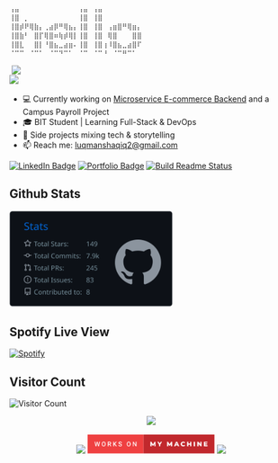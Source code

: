 ```
⢠⣤⠀⠀⠀⠀⠀⠀⠀⠀⠀⠀⠀⠀⢠⣤⠀⢠⣤⠀⠀⠀⠀⠀⠀⠀⠀
⢸⣿⠀⡀⠀⠀⠀⠀⠀⠀⠀⠀⠀⠀⢸⣿⠀⢸⣿⠀⠀⠀⠀⠀⠀⠀⠀
⢸⣿⡾⠟⢿⣷⡄⢀⣴⡿⠛⢿⣦⡄⢸⣿⠀⢸⣿⠀⢠⣶⣿⠛⢿⣶⡄
⢸⣿⣷⠃⠀⣿⡏⢿⣿⠶⢷⡾⢿⡇⢸⣿⠀⢸⣿⠀⢿⣿⠀⠀⠀⣿⣿
⢸⣿⣇⠀⠀⣿⡇⠘⣿⣦⣀⣴⣶⠄⢸⣿⠀⢸⣿⢰⠸⣿⣦⣀⣴⣿⠏
⠈⠉⠉⠀⠈⠉⠁⠀⠈⠉⠙⠉⠁⠀⠈⠉⠀⠈⠉⠘⠀⠈⠉⠛⠉⠁⠀
```


<img align="right" width="500" src="[https://i.gifer.com/embedded/download/5eKX.gif](https://i.gifer.com/embedded/download/5eKX.gif)" />

<br/>
<img src="https://readme-typing-svg.herokuapp.com/?color=016EEA&height=18&width=300&vCenter=true&lines=Luka;Full+Stack+Student;Story+Writer+%26+Creative+Thinker" />

<ul>
  <li> 💻 Currently working on <a href="https://github.com/">Microservice E-commerce Backend</a> and a Campus Payroll Project</a> </li>
  <li> 🎓 BIT Student | Learning Full-Stack & DevOps </li>
  <li> 🔭 Side projects mixing tech & storytelling </li>
  <li> 📫 Reach me: <a href="mailto:luqmanshaqiq2@gmail.com">luqmanshaqiq2@gmail.com</a> </li>
</ul>

<p>
<a href="https://www.linkedin.com/in/"><img src="https://img.shields.io/badge/-LinkedIn-0077B5?style=flat-square&amp;labelColor=0077B5&amp;logo=LinkedIn" alt="LinkedIn Badge"></a>
<a href="https://github.com/"><img src="https://img.shields.io/badge/-Portfolio-black?style=flat-square&amp;logo=github" alt="Portfolio Badge"></a>
<a href="#"><img src="https://github.com/8BitJonny/8BitJonny/actions/workflows/main.yml/badge.svg" alt="Build Readme Status"></a>
</p>

## Github Stats

<img width="290" src="https://raw.githubusercontent.com/8BitJonny/8BitJonny/master/profile-summary-card-output/github_dark/3-stats.svg"> 


## Spotify Live View
[![Spotify](https://github-spotify-live.vercel.app/api/spotify)](https://open.spotify.com/)

## Visitor Count
![Visitor Count](https://profile-counter.glitch.me/Luka/count.svg)

<p align="center">
  <img src="https://readme-typing-svg.herokuapp.com/?center=true&vCenter=true&color=016EEA&width=800&lines=This+page+is+best+viewed+in+dark+mode.;Hope+you+enjoy!;Now+let's+get+back+to+coding+%26+creating" />
</p>

<p align="center">
  <img height="33.9px" src="https://forthebadge.com/images/badges/built-with-love.svg">
  <img height="33.9px" src="https://github.com/8BitJonny/8BitJonny/blob/master/worksOnMyMachine.svg">
  <img height="33.9px" src="https://forthebadge.com/images/badges/makes-people-smile.svg">
</p>


